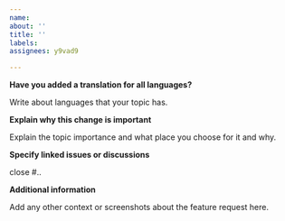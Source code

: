 ```yaml
---
name: 
about: ''
title: ''
labels: 
assignees: y9vad9

---
```


**Have you added a translation for all languages?**

Write about languages that your topic has.

**Explain why this change is important**

Explain the topic importance and what place you choose for it and why.

**Specify linked issues or discussions**

close #..

**Additional information**

Add any other context or screenshots about the feature request here.
